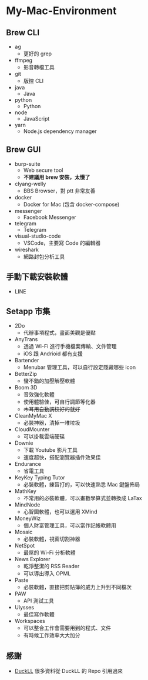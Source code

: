 # My-Mac-Environment

## Brew CLI

- ag
    - 更好的 grep
- ffmpeg
    - 影音轉檔工具
- git
    - 版控 CLI
- java
    - Java
- python
    - Python
- node
    - JavaScript
- yarn
    - Node.js dependency manager

## Brew GUI

- burp-suite
    - Web secure tool
    - **不建議用 brew 安裝，太慢了**
- clyang-welly
    - BBS Browser，對 ptt 非常友善
- docker
    - Docker for Mac (包含 docker-compose)
- messenger
    - Facebook Messenger
- telegram
    - Telegram
- visual-studio-code
    - VSCode，主要寫 Code 的編輯器
- wireshark
    - 網路封包分析工具

## 手動下載安裝軟體

- LINE

## Setapp 市集

- 2Do
    - 代辦事項程式，畫面美觀是優點
- AnyTrans
    - 透過 Wi-Fi 進行手機檔案傳輸、文件管理
    - iOS 跟 Andrioid 都有支援
- Bartender
    - Menubar 管理工具，可以自行設定隱藏哪些 icon
- BetterZip
    - 蠻不錯的加壓解壓軟體
- Boom 3D
    - 音效強化軟體
    - 使用體驗佳，可自行調節等化器
    - ~~木耳用自動調校好的就好~~
- CleanMyMac X
    - 必裝神器，清掉一堆垃圾
- CloudMounter
    - 可以掛載雲端硬碟
- Downie
    - 下載 Youtube 影片工具
    - 速度超快，搭配瀏覽器插件效果佳
- Endurance
    - 省電工具
- KeyKey Typing Tutor
    - 必裝軟體，練盲打的，可以快速熟悉 Mac 鍵盤佈局
- MathKey
    - 不常用的必裝軟體，可以畫數學算式並轉換成 LaTax
- MindNode
    - 心智圖軟體，也可以選用 XMind
- MoneyWiz
    - 個人財富管理工具，可以當作記帳軟體用
- Mosaic
    - 必裝軟體，視窗切割神器
- NetSpot
    - 最屌的 Wi-Fi 分析軟體
- News Explorer
    - 乾淨整潔的 RSS Reader
    - 可以導出導入 OPML
- Paste
    - 必裝軟體，直接把剪貼簿的威力上升到不同檔次
- PAW
    - API 測試工具
- Ulysses
    - 最佳寫作軟體
- Workspaces
    - 可以整合工作會需要用到的程式、文件
    - 有時候工作效率大大加分

## 感謝

- [DuckLL](https://github.com/DuckLL/dotfile) 很多資料從 DuckLL 的 Repo 引用過來